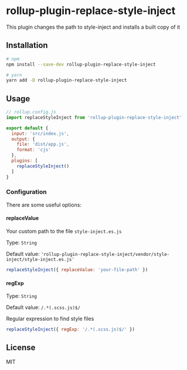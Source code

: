# rollup-plugin-replace-style-inject
This plugin changes the path to style-inject  and installs a built copy of it

## Installation

```bash
# npm
npm install --save-dev rollup-plugin-replace-style-inject

# yarn
yarn add -D rollup-plugin-replace-style-inject
```

## Usage

```js
// rollup.config.js
import replaceStyleInject from 'rollup-plugin-replace-style-inject'

export default {
  input: 'src/index.js',
  output: {
    file: 'dist/app.js',
    format: 'cjs'
  },
  plugins: [
	replaceStyleInject()
  ]
}
```

### Configuration

There are some useful options:

#### replaceValue
Your custom path to the file `style-inject.es.js`

Type: `String`

Default value: `'rollup-plugin-replace-style-inject/vendor/style-inject/style-inject.es.js'`

```js
replaceStyleInject({ replaceValue: 'your-file-path' })
```

#### regExp
Type: `String`

Default value: `/.*(.scss.js)$/`

Regular expression to find style files

```js
replaceStyleInject({ regExp: '/.*(.scss.js)$/' })
```

## License

MIT